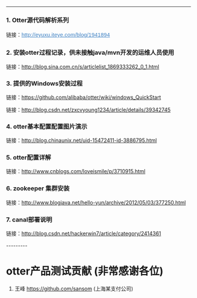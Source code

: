 <div class="blog_content">
    <div style="font-size: 14px;" class="iteye-blog-content-contain">

---------
<h3>1.  Otter源代码解析系列</h3>
<p>链接：<a style="color: #4183c4; font-family: Helvetica, arial, freesans, clean, sans-serif; font-size: 15px; line-height: 25px;" href="http://eyuxu.iteye.com/blog/1941894">http://eyuxu.iteye.com/blog/1941894</a></p>
<p> </p>
<p> </p>
<h3>2.  安装otter过程记录，供未接触java/mvn开发的运维人员使用</h3>
<p> </p>
<p>链接：<a href="http://blog.sina.com.cn/s/articlelist_1869333262_0_1.html">http://blog.sina.com.cn/s/articlelist_1869333262_0_1.html</a></p>
<p> </p>
<p> </p>
<h3>3.  提供的Windows安装过程</h3>
<p>链接：<a href="https://github.com/alibaba/otter/wiki/windows_QuickStart">https://github.com/alibaba/otter/wiki/windows_QuickStart</a></p>
<p>链接：<a href="http://blog.csdn.net/zxcvyoung1234/article/details/39342745">http://blog.csdn.net/zxcvyoung1234/article/details/39342745</a></p>
<p> </p>
<h3>4.  otter基本配置配置图片演示</h3>
<p>链接：<a href="http://blog.chinaunix.net/uid-15472411-id-3886795.html" style="line-height: 1.5;">http://blog.chinaunix.net/uid-15472411-id-3886795.html</a></p>
<p> </p>
<h3>5.  otter配置详解</h3>
<p>链接：<a href="http://www.cnblogs.com/loveismile/p/3710915.html" style="line-height: 1.5;">http://www.cnblogs.com/loveismile/p/3710915.html</a></p>
<p> </p>
<h3>6.  zookeeper 集群安装</h3>
<p>链接：<a href="http://www.blogjava.net/hello-yun/archive/2012/05/03/377250.html" style="line-height: 1.5;">http://www.blogjava.net/hello-yun/archive/2012/05/03/377250.html</a></p>
<p> </p>
<h3>7.  canal部署说明</h3>
<p>链接：<a href="http://blog.csdn.net/hackerwin7/article/category/2414361" style="line-height: 1.5;">http://blog.csdn.net/hackerwin7/article/category/2414361</a></p>
<p> </p>
---------
<h1>otter产品测试贡献 (非常感谢各位)</h1>
<ol>
<li>
<span style="line-height: 1.5;">王峰  </span><a href="https://github.com/sansom" style="line-height: 1.5;">https://github.com/sansom</a><span style="line-height: 1.5;">  (上海某支付公司)</span>
</li>
</ol>
